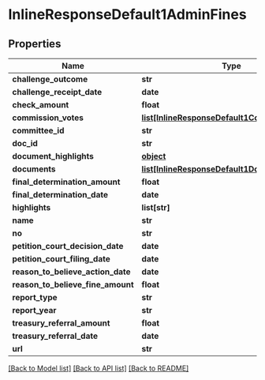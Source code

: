 # InlineResponseDefault1AdminFines

## Properties
Name | Type | Description | Notes
------------ | ------------- | ------------- | -------------
**challenge_outcome** | **str** |  | [optional]
**challenge_receipt_date** | **date** |  | [optional]
**check_amount** | **float** |  | [optional]
**commission_votes** | [**list[InlineResponseDefault1CommissionVotes]**](InlineResponseDefault1CommissionVotes.md) |  | [optional]
**committee_id** | **str** |  | [optional]
**doc_id** | **str** |  | [optional]
**document_highlights** | [**object**](.md) |  | [optional]
**documents** | [**list[InlineResponseDefault1Documents]**](InlineResponseDefault1Documents.md) |  | [optional]
**final_determination_amount** | **float** |  | [optional]
**final_determination_date** | **date** |  | [optional]
**highlights** | **list[str]** |  | [optional]
**name** | **str** |  | [optional]
**no** | **str** |  | [optional]
**petition_court_decision_date** | **date** |  | [optional]
**petition_court_filing_date** | **date** |  | [optional]
**reason_to_believe_action_date** | **date** |  | [optional]
**reason_to_believe_fine_amount** | **float** |  | [optional]
**report_type** | **str** |  | [optional]
**report_year** | **str** |  | [optional]
**treasury_referral_amount** | **float** |  | [optional]
**treasury_referral_date** | **date** |  | [optional]
**url** | **str** |  | [optional]

[[Back to Model list]](../README.md#documentation-for-models) [[Back to API list]](../README.md#documentation-for-api-endpoints) [[Back to README]](../README.md)
